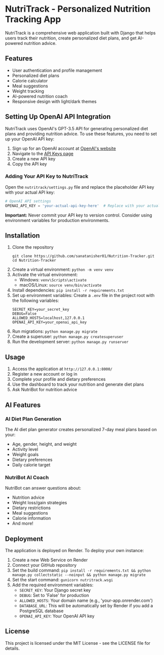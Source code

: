 # NutriTrack - Personalized Nutrition Tracking App

NutriTrack is a comprehensive web application built with Django that helps users track their nutrition, create personalized diet plans, and get AI-powered nutrition advice.

## Features

- User authentication and profile management
- Personalized diet plans
- Calorie calculator
- Meal suggestions
- Weight tracking
- AI-powered nutrition coach
- Responsive design with light/dark themes

## Setting Up OpenAI API Integration

NutriTrack uses OpenAI's GPT-3.5 API for generating personalized diet plans and providing nutrition advice. To use these features, you need to set up your OpenAI API key:

1. Sign up for an OpenAI account at [OpenAI's website](https://openai.com/)
2. Navigate to the [API Keys page](https://platform.openai.com/api-keys)
3. Create a new API key
4. Copy the API key

### Adding Your API Key to NutriTrack

Open the `nutritrack/settings.py` file and replace the placeholder API key with your actual API key:

```python
# OpenAI API settings
OPENAI_API_KEY = 'your-actual-api-key-here'  # Replace with your actual API key
```

**Important:** Never commit your API key to version control. Consider using environment variables for production environments.

## Installation

1. Clone the repository
   ```
   git clone https://github.com/sanatanisher01/Nutrition-Tracker.git
   cd Nutrition-Tracker
   ```
2. Create a virtual environment: `python -m venv venv`
3. Activate the virtual environment:
   - Windows: `venv\Scripts\activate`
   - macOS/Linux: `source venv/bin/activate`
4. Install dependencies: `pip install -r requirements.txt`
5. Set up environment variables:
   Create a `.env` file in the project root with the following variables:
   ```
   SECRET_KEY=your_secret_key
   DEBUG=False
   ALLOWED_HOSTS=localhost,127.0.0.1
   OPENAI_API_KEY=your_openai_api_key
   ```
6. Run migrations: `python manage.py migrate`
7. Create a superuser: `python manage.py createsuperuser`
8. Run the development server: `python manage.py runserver`

## Usage

1. Access the application at `http://127.0.0.1:8000/`
2. Register a new account or log in
3. Complete your profile and dietary preferences
4. Use the dashboard to track your nutrition and generate diet plans
5. Ask NutriBot for nutrition advice

## AI Features

### AI Diet Plan Generation

The AI diet plan generator creates personalized 7-day meal plans based on your:
- Age, gender, height, and weight
- Activity level
- Weight goals
- Dietary preferences
- Daily calorie target

### NutriBot AI Coach

NutriBot can answer questions about:
- Nutrition advice
- Weight loss/gain strategies
- Dietary restrictions
- Meal suggestions
- Calorie information
- And more!

## Deployment

The application is deployed on Render. To deploy your own instance:

1. Create a new Web Service on Render
2. Connect your GitHub repository
3. Set the build command: `pip install -r requirements.txt && python manage.py collectstatic --noinput && python manage.py migrate`
4. Set the start command: `gunicorn nutritrack.wsgi`
5. Add the required environment variables:
   - `SECRET_KEY`: Your Django secret key
   - `DEBUG`: Set to 'False' for production
   - `ALLOWED_HOSTS`: Your domain name (e.g., 'your-app.onrender.com')
   - `DATABASE_URL`: This will be automatically set by Render if you add a PostgreSQL database
   - `OPENAI_API_KEY`: Your OpenAI API key

## License

This project is licensed under the MIT License - see the LICENSE file for details.
